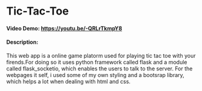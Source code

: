 # Tic-Tac-Toe
#### Video Demo:  https://youtu.be/-QRLrTkmpY8
#### Description:
This web app is a online game platorm used for playing tic tac toe with your firends.For doing so it uses python framework called flask and a module called flask_socketio, which enables the users to talk to the server. For the webpages it self, i used some of my own styling and a bootsrap library, which helps a lot when dealing with html and css.